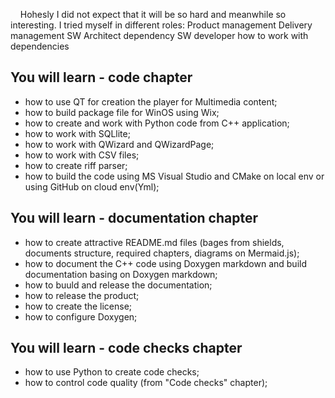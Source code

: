 &nbsp;&nbsp;&nbsp; Hohesly I did not expect that it will be so hard and meanwhile so interesting. I tried myself in different roles: 
Product management 
Delivery management 
SW Architect  dependency 
SW developer 
how to work with dependencies

## You will learn - code chapter
* how to use QT for creation the player for Multimedia content;
* how to build package file for WinOS using Wix;
* how to create and work with Python code from C++ application;
* how to work with SQLlite;
* how to work with QWizard and QWizardPage;
* how to work with CSV files;
* how to create riff parser;
* how to build the code using MS Visual Studio and CMake on local env or using GitHub on cloud env(Yml);

## You will learn - documentation chapter
* how to create attractive README.md files (bages from shields, documents structure, required chapters, diagrams on Mermaid.js);
* how to document the C++ code using Doxygen markdown and build documentation basing on Doxygen markdown;
* how to buuld and release the documentation;
* how to release the product;
* how to create the license;
* how to configure Doxygen;

## You will learn - code checks chapter
* how to use Python to create code checks;
* how to control code quality (from "Code checks" chapter);
